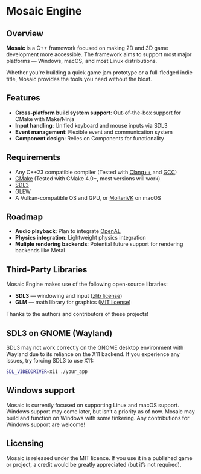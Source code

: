 # Mosaic Engine

## Overview

**Mosaic** is a C++ framework focused on making 2D and 3D game development more accessible. The framework aims to support most major platforms — Windows, macOS, and most Linux distributions.

Whether you're building a quick game jam prototype or a full-fledged indie title, Mosaic provides the tools you need without the bloat.

## Features

- **Cross-platform build system support**: Out-of-the-box support for CMake with Make/Ninja
- **Input handling**: Unified keyboard and mouse inputs via SDL3
- **Event management**: Flexible event and communication system
- **Component design**: Relies on Components for functionality

## Requirements

- Any C++23 compatible compiler (Tested with [Clang++](https://clang.llvm.org) and [GCC](https://gcc.gnu.org))
- [CMake](https://cmake.org/) (Tested with CMake 4.0+, most versions will work)
- [SDL3](https://www.libsdl.org/)
- [GLEW](https://glew.sourceforge.net/)
- A Vulkan-compatible OS and GPU, or [MoltenVK](https://github.com/KhronosGroup/MoltenVK) on macOS

## Roadmap

- **Audio playback**: Plan to integrate [OpenAL](https://www.openal.org/)
- **Physics integration**: Lightweight physics integration
- **Muliple rendering backends**: Potential future support for rendering backends like Metal

## Third-Party Libraries

Mosaic Engine makes use of the following open-source libraries:

- **SDL3** — windowing and input ([zlib license](https://www.libsdl.org/license.php))
- **GLM** — math library for graphics ([MIT license](https://github.com/g-truc/glm))

Thanks to the authors and contributors of these projects!

## SDL3 on GNOME (Wayland)

SDL3 may not work correctly on the GNOME desktop environment with Wayland due to its reliance on the X11 backend. If you experience any issues, try forcing SDL3 to use X11:
```bash
SDL_VIDEODRIVER=x11 ./your_app
```

## Windows support

Mosaic is currently focused on supporting Linux and macOS support. Windows support may come later, but isn’t a priority as of now. Mosaic may build and function on Windows with some tinkering. Any contributions for Windows support are welcome!

## Licensing

Mosaic is released under the MIT licence. If you use it in a published game or project, a credit would be greatly appreciated (but it’s not required).